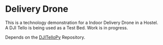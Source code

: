 # Delivery Drone
This is a technology demonstration for a Indoor Delivery Drone in a Hostel. A DJI Tello is being used as a Test Bed. Work is in progress.

Depends on the [DJITelloPy](https://github.com/damiafuentes/DJITelloPy) Repository.
